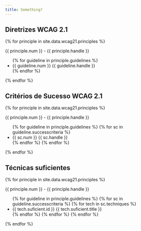 ```yaml
---
title: Something?
---
```


<h2>Diretrizes WCAG 2.1</h2>

{% for principle in site.data.wcag21.principles %}
<p>{{ principle.num }} - {{ principle.handle }}</p>
<ul>
    {% for guideline in principle.guidelines %}
    <li>{{ guideline.num }} {{ guideline.handle }}</li>
    {% endfor %}
</ul>
{% endfor %}

<h2>Critérios de Sucesso WCAG 2.1</h2>

{% for principle in site.data.wcag21.principles %}
<p>{{ principle.num }} - {{ principle.handle }}</p>
<ul>
    {% for guideline in principle.guidelines %}
       {% for sc in guideline.successcriteria %}
          <li>{{ sc.num }} {{ sc.handle }}</li>
        {% endfor %}
    {% endfor %}
</ul>
{% endfor %}

<h2>Técnicas suficientes</h2>

{% for principle in site.data.wcag21.principles %}
<p>{{ principle.num }} - {{ principle.handle }}</p>
<ul>
    {% for guideline in principle.guidelines %}
       {% for sc in guideline.successcriteria %}
          {% for tech in sc.techniques %}
          <li>{{ tech.suficient.id }} {{ tech.suficient.title }}</li>
          {% endfor %}
        {% endfor %}
    {% endfor %}
</ul>
{% endfor %}
